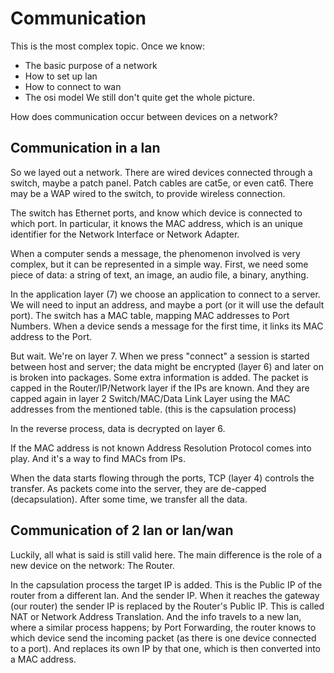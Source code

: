 # Communication
This is the most complex topic. Once we know:
* The basic purpose of a network
* How to set up lan
* How to connect to wan
* The osi model
We still don't quite get the whole picture.

How does communication occur between devices on a network?

## Communication in a lan
So we layed out a network. There are wired devices connected through a switch, maybe a patch panel. Patch cables are cat5e, or even cat6. There may be a WAP wired to the switch, to provide wireless connection. 

The switch has Ethernet ports, and know which device is connected to which port. In particular, it knows the MAC address, which is an unique identifier for the Network Interface or Network Adapter.

When a computer sends a message, the phenomenon involved is very complex, but it can be represented in a simple way. First, we need some piece of data: a string of text, an image, an audio file, a binary, anything.

In the application layer (7) we choose an application to connect to a server. We will need to input an address, and maybe a port (or it will use the default port). The switch has a MAC table, mapping MAC addresses to Port Numbers. When a device sends a message for the first time, it links its MAC address to the Port. 

But wait. We're on layer 7. When we press "connect" a session is started between host and server; the data might be encrypted (layer 6) and later on is broken into packages. Some extra information is added. The packet is capped in the Router/IP/Network layer if the IPs are known. And they are capped again in layer 2 Switch/MAC/Data Link Layer using the MAC addresses from the mentioned table. (this is the capsulation process) 

In the reverse process, data is decrypted on layer 6.

If the MAC address is not known Address Resolution Protocol comes into play. And it's a way to find MACs from IPs. 

When the data starts flowing through the ports, TCP (layer 4) controls the transfer. As packets come into the server, they are de-capped (decapsulation). After some time, we transfer all the data.

## Communication of 2 lan or lan/wan
Luckily, all what is said is still valid here. The main difference is the role of a new device on the network: The Router.

In the capsulation process the target IP is added. This is the Public IP of the router from a different lan. And the sender IP. When it reaches the gateway (our router) the sender IP is replaced by the Router's Public IP. This is called NAT or Network Address Translation. And the info travels to a new lan, where a similar process happens; by Port Forwarding, the router knows to which device send the incoming packet (as there is one device connected to a port). And replaces its own IP by that one, which is then converted into a MAC address.
